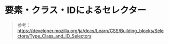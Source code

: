 # 要素・クラス・IDによるセレクター

> 参考：https://developer.mozilla.org/ja/docs/Learn/CSS/Building_blocks/Selectors/Type_Class_and_ID_Selectors
